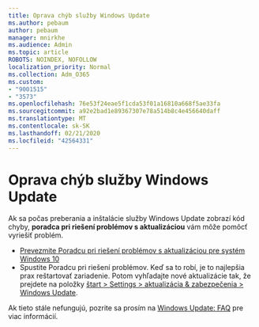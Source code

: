 ```yaml
---
title: Oprava chýb služby Windows Update
ms.author: pebaum
author: pebaum
manager: mnirkhe
ms.audience: Admin
ms.topic: article
ROBOTS: NOINDEX, NOFOLLOW
localization_priority: Normal
ms.collection: Adm_O365
ms.custom:
- "9001515"
- "3573"
ms.openlocfilehash: 76e53f24eae5f1cda53f01a16810a668f5ae33fa
ms.sourcegitcommit: a92e2bad1e89367307e78a514b8c4e456640daff
ms.translationtype: MT
ms.contentlocale: sk-SK
ms.lasthandoff: 02/21/2020
ms.locfileid: "42564331"
---
```

# <a name="fix-windows-update-errors"></a>Oprava chýb služby Windows Update

Ak sa počas preberania a inštalácie služby Windows Update zobrazí kód chyby, **poradca pri riešení problémov s aktualizáciou** vám môže pomôcť vyriešiť problém.

- [Prevezmite Poradcu pri riešení problémov s aktualizáciou pre systém Windows 10](https://support.microsoft.com/en-us/help/4027322/windows-update-troubleshooter)
- Spustite Poradcu pri riešení problémov. Keď sa to robí, je to najlepšia prax reštartovať zariadenie. Potom vyhľadajte nové aktualizácie tak, že prejdete na položky [štart > Settings > aktualizácia & zabezpečenia > Windows Update](ms-settings:windowsupdate).

Ak tieto stále nefungujú, pozrite sa prosím na [Windows Update: FAQ](https://support.microsoft.com/help/12373/windows-update-faq) pre viac informácií.
